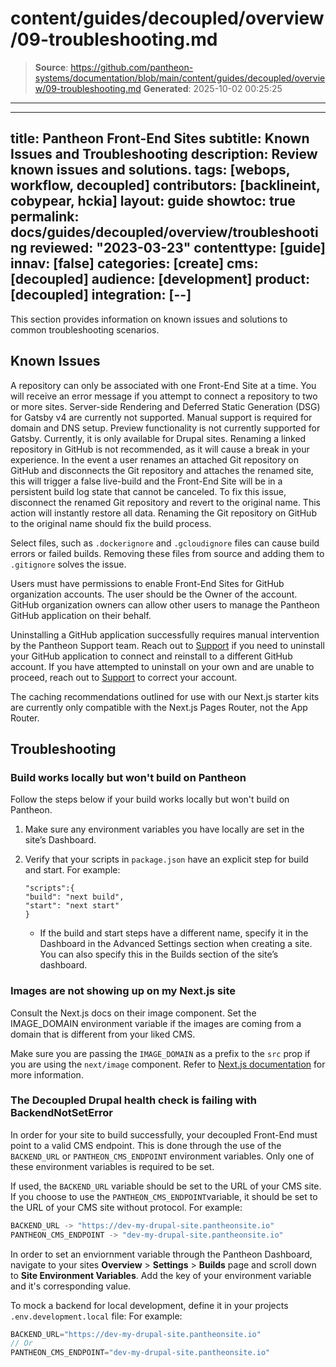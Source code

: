 # content/guides/decoupled/overview/09-troubleshooting.md

> **Source**: https://github.com/pantheon-systems/documentation/blob/main/content/guides/decoupled/overview/09-troubleshooting.md
> **Generated**: 2025-10-02 00:25:25

---

---
title: Pantheon Front-End Sites
subtitle: Known Issues and Troubleshooting
description: Review known issues and solutions.
tags: [webops, workflow, decoupled]
contributors: [backlineint, cobypear, hckia]
layout: guide
showtoc: true
permalink: docs/guides/decoupled/overview/troubleshooting
reviewed: "2023-03-23"
contenttype: [guide]
innav: [false]
categories: [create]
cms: [decoupled]
audience: [development]
product: [decoupled]
integration: [--]
---

This section provides information on known issues and solutions to common troubleshooting scenarios.

## Known Issues

<Accordion title="A repository can only be associated with one Front-End Site" id="repo-site" >
A repository can only be associated with one Front-End Site at a time. You will receive an error message if you attempt to connect a repository to two or more sites.
</Accordion>

<Accordion title="Gatsby does not support SSR and DSG" id="ssr-gatsby" >
Server-side Rendering and Deferred Static Generation (DSG) for Gatsby v4 are currently not supported.
</Accordion>

<Accordion title="Manual support is required" id="support-manual" >
Manual support is required for domain and DNS setup.
</Accordion>

<Accordion title="Preview functionality is not supported for Gatsby" id="preview" >
Preview functionality is not currently supported for Gatsby. Currently, it is only available for Drupal sites.
</Accordion>

<Accordion title="Renaming a linked repository in GitHub will cause a break in your decoupled experience." id="rename-repo" >
Renaming a linked repository in GitHub is not recommended, as it will cause a break in your experience. In the event a user renames an attached Git repository on GitHub and disconnects the Git repository and attaches the renamed site, this will trigger a false live-build and the Front-End Site will be in a persistent build log state that cannot be canceled. To fix this issue, disconnect the renamed Git repository and revert to the original name. This action will instantly restore all data. Renaming the Git repository on GitHub to the original name should fix the build process.
</Accordion>

<Accordion title="Select files can cause build errors" id="remove-files" >

Select files, such as `.dockerignore` and `.gcloudignore` files can cause build errors or failed builds. Removing these files from source and adding them to `.gitignore` solves the issue.

</Accordion>

<Accordion title="Users must have permissions to enable decoupled for GitHub organization accounts." id="github-organization" >
Users must have permissions to enable Front-End Sites for GitHub organization accounts. The user should be the Owner of the account. GitHub organization owners can allow other users to manage the Pantheon GitHub application on their behalf.
</Accordion>

<Accordion title="How to uninstall a VCS" id="uninstalling" >

Uninstalling a GitHub application successfully requires manual intervention by the Pantheon Support team. Reach out to [Support](/guides/support/contact-support/) if you need to uninstall your GitHub application to connect and reinstall to a different GitHub account. If you have attempted to uninstall on your own and are unable to proceed, reach out to [Support](/guides/support/contact-support/) to correct your account.

</Accordion>

<Accordion title="Next.js 13 App Router" id="nextjs-approuter" >

The caching recommendations outlined for use with our Next.js starter kits are currently only compatible with the Next.js Pages Router, not the App Router.

</Accordion>

## Troubleshooting

### Build works locally but won't build on Pantheon

Follow the steps below if your build works locally but won't build on Pantheon.

1. Make sure any environment variables you have locally are set in the site’s Dashboard.

1. Verify that your scripts in `package.json` have an explicit step for build and start. For example:

    ```bash{promptUser: user}
    "scripts":{
    "build": "next build",
    "start": "next start"
    }
    ```

    - If the build and start steps have a different name, specify it in the Dashboard in the Advanced Settings section when creating a site. You can also specify this in the Builds section of the site’s dashboard.

### Images are not showing up on my Next.js site

Consult the Next.js docs on their image component. Set the IMAGE_DOMAIN environment variable if the images are coming from a domain that is different from your liked CMS.

Make sure you are passing the `IMAGE_DOMAIN` as a prefix to the `src` prop if you are using the `next/image` component. Refer to [Next.js documentation](https://nextjs.org/docs/api-reference/next.config.js/basepath#images) for more information.

### The Decoupled Drupal health check is failing with BackendNotSetError

In order for your site to build successfully, your decoupled Front-End must point to a valid CMS endpoint. This is done through the use of the `BACKEND_URL` or `PANTHEON_CMS_ENDPOINT` environment variables. Only one of these environment variables is required to be set. 

If used, the `BACKEND_URL` variable should be set to the URL of your CMS site. If you choose to use the `PANTHEON_CMS_ENDPOINT`variable, it should be set to the URL of your CMS site without protocol. For example:
```js
BACKEND_URL -> "https://dev-my-drupal-site.pantheonsite.io"
PANTHEON_CMS_ENDPOINT -> "dev-my-drupal-site.pantheonsite.io"

```

In order to set an enviornment variable through the Pantheon Dashboard, navigate to your sites **Overview** > **Settings** > **Builds** page and scroll down to **Site Environment Variables**. Add the key of your environment variable and it's corresponding value.

To mock a backend for local development, define it in your projects `.env.development.local` file: For example:
```js
BACKEND_URL="https://dev-my-drupal-site.pantheonsite.io"
// Or
PANTHEON_CMS_ENDPOINT="dev-my-drupal-site.pantheonsite.io"

```

